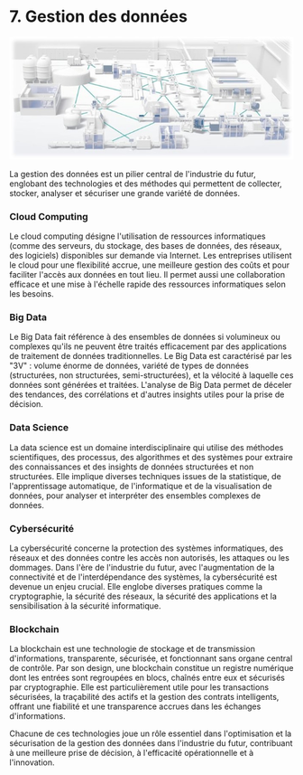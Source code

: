 # 7. Gestion des données

![](./images/digitalfactory.jpg)

La gestion des données est un pilier central de l'industrie du futur, englobant des technologies et des méthodes qui permettent de collecter, stocker, analyser et sécuriser une grande variété de données.

### Cloud Computing

Le cloud computing désigne l'utilisation de ressources informatiques (comme des serveurs, du stockage, des bases de données, des réseaux, des logiciels) disponibles sur demande via Internet. Les entreprises utilisent le cloud pour une flexibilité accrue, une meilleure gestion des coûts et pour faciliter l'accès aux données en tout lieu. Il permet aussi une collaboration efficace et une mise à l'échelle rapide des ressources informatiques selon les besoins.

### Big Data

Le Big Data fait référence à des ensembles de données si volumineux ou complexes qu'ils ne peuvent être traités efficacement par des applications de traitement de données traditionnelles. Le Big Data est caractérisé par les "3V" : volume énorme de données, variété de types de données (structurées, non structurées, semi-structurées), et la vélocité à laquelle ces données sont générées et traitées. L'analyse de Big Data permet de déceler des tendances, des corrélations et d'autres insights utiles pour la prise de décision.

### Data Science

La data science est un domaine interdisciplinaire qui utilise des méthodes scientifiques, des processus, des algorithmes et des systèmes pour extraire des connaissances et des insights de données structurées et non structurées. Elle implique diverses techniques issues de la statistique, de l'apprentissage automatique, de l'informatique et de la visualisation de données, pour analyser et interpréter des ensembles complexes de données.

### Cybersécurité

La cybersécurité concerne la protection des systèmes informatiques, des réseaux et des données contre les accès non autorisés, les attaques ou les dommages. Dans l'ère de l'industrie du futur, avec l'augmentation de la connectivité et de l'interdépendance des systèmes, la cybersécurité est devenue un enjeu crucial. Elle englobe diverses pratiques comme la cryptographie, la sécurité des réseaux, la sécurité des applications et la sensibilisation à la sécurité informatique.

### Blockchain

La blockchain est une technologie de stockage et de transmission d'informations, transparente, sécurisée, et fonctionnant sans organe central de contrôle. Par son design, une blockchain constitue un registre numérique dont les entrées sont regroupées en blocs, chaînés entre eux et sécurisés par cryptographie. Elle est particulièrement utile pour les transactions sécurisées, la traçabilité des actifs et la gestion des contrats intelligents, offrant une fiabilité et une transparence accrues dans les échanges d'informations.

Chacune de ces technologies joue un rôle essentiel dans l'optimisation et la sécurisation de la gestion des données dans l'industrie du futur, contribuant à une meilleure prise de décision, à l'efficacité opérationnelle et à l'innovation.